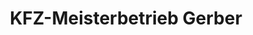 ---
title: "KFZ-Meisterbetrieb Gerber"
url: /radibor/kfz-meisterbetrieb-gerber/
shop: Autowerkstatt
---